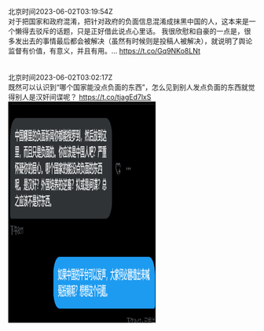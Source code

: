 北京时间2023-06-02T03:19:54Z<br>对于把国家和政府混淆，把针对政府的负面信息混淆成抹黑中国的人，这本来是一个懒得去驳斥的话题，只是正好借此说点心里话。
我很欣慰和自豪的一点是，很多发出去的事情最后都会被解决（虽然有时候则是投稿人被解决），就说明了舆论监督有价值，有意义，并且有用。… https://t.co/Gq9NKo8LNt<br><br><br>北京时间2023-06-02T03:02:17Z<br>既然可以认识到“哪个国家能没点负面的东西”，怎么见到别人发点负面的东西就觉得别人是汉奸间谍呢？ https://t.co/tjagEd7lxS<br><img src='/temp/image/2023/t-Month-6/1664346647952760857_0.jpg' width='300' height='450'><br><br>
